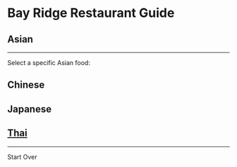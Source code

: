 # Bay Ridge Restaurant Guide
## Asian
---
Select a specific Asian food:
## Chinese
## Japanese
## [Thai](../thai.md)
---
Start Over